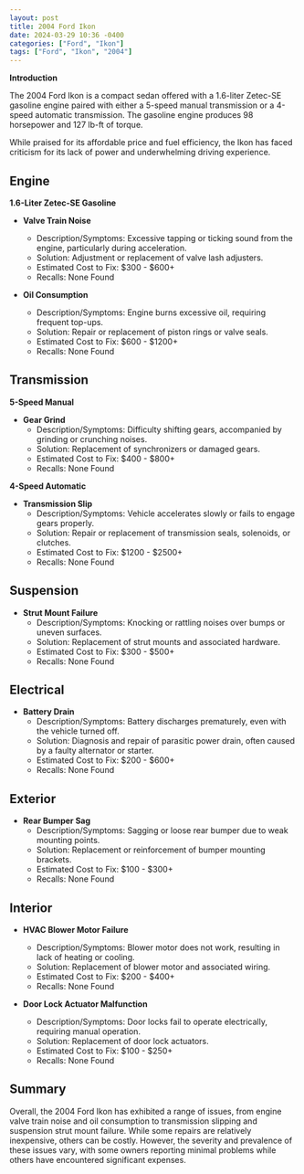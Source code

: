 ```yaml
---
layout: post
title: 2004 Ford Ikon
date: 2024-03-29 10:36 -0400
categories: ["Ford", "Ikon"]
tags: ["Ford", "Ikon", "2004"]
---
```

**Introduction**

The 2004 Ford Ikon is a compact sedan offered with a 1.6-liter Zetec-SE gasoline engine paired with either a 5-speed manual transmission or a 4-speed automatic transmission. The gasoline engine produces 98 horsepower and 127 lb-ft of torque.

While praised for its affordable price and fuel efficiency, the Ikon has faced criticism for its lack of power and underwhelming driving experience.

## **Engine**

**1.6-Liter Zetec-SE Gasoline**

* **Valve Train Noise**
  * Description/Symptoms: Excessive tapping or ticking sound from the engine, particularly during acceleration.
  * Solution: Adjustment or replacement of valve lash adjusters.
  * Estimated Cost to Fix: $300 - $600+
  * Recalls: None Found

* **Oil Consumption**
  * Description/Symptoms: Engine burns excessive oil, requiring frequent top-ups.
  * Solution: Repair or replacement of piston rings or valve seals.
  * Estimated Cost to Fix: $600 - $1200+
  * Recalls: None Found

## **Transmission**

**5-Speed Manual**

* **Gear Grind**
  * Description/Symptoms: Difficulty shifting gears, accompanied by grinding or crunching noises.
  * Solution: Replacement of synchronizers or damaged gears.
  * Estimated Cost to Fix: $400 - $800+
  * Recalls: None Found

**4-Speed Automatic**

* **Transmission Slip**
  * Description/Symptoms: Vehicle accelerates slowly or fails to engage gears properly.
  * Solution: Repair or replacement of transmission seals, solenoids, or clutches.
  * Estimated Cost to Fix: $1200 - $2500+
  * Recalls: None Found

## **Suspension**

* **Strut Mount Failure**
  * Description/Symptoms: Knocking or rattling noises over bumps or uneven surfaces.
  * Solution: Replacement of strut mounts and associated hardware.
  * Estimated Cost to Fix: $300 - $500+
  * Recalls: None Found

## **Electrical**

* **Battery Drain**
  * Description/Symptoms: Battery discharges prematurely, even with the vehicle turned off.
  * Solution: Diagnosis and repair of parasitic power drain, often caused by a faulty alternator or starter.
  * Estimated Cost to Fix: $200 - $600+
  * Recalls: None Found

## **Exterior**

* **Rear Bumper Sag**
  * Description/Symptoms: Sagging or loose rear bumper due to weak mounting points.
  * Solution: Replacement or reinforcement of bumper mounting brackets.
  * Estimated Cost to Fix: $100 - $300+
  * Recalls: None Found

## **Interior**

* **HVAC Blower Motor Failure**
  * Description/Symptoms: Blower motor does not work, resulting in lack of heating or cooling.
  * Solution: Replacement of blower motor and associated wiring.
  * Estimated Cost to Fix: $200 - $400+
  * Recalls: None Found

* **Door Lock Actuator Malfunction**
  * Description/Symptoms: Door locks fail to operate electrically, requiring manual operation.
  * Solution: Replacement of door lock actuators.
  * Estimated Cost to Fix: $100 - $250+
  * Recalls: None Found

## **Summary**

Overall, the 2004 Ford Ikon has exhibited a range of issues, from engine valve train noise and oil consumption to transmission slipping and suspension strut mount failure. While some repairs are relatively inexpensive, others can be costly. However, the severity and prevalence of these issues vary, with some owners reporting minimal problems while others have encountered significant expenses.
